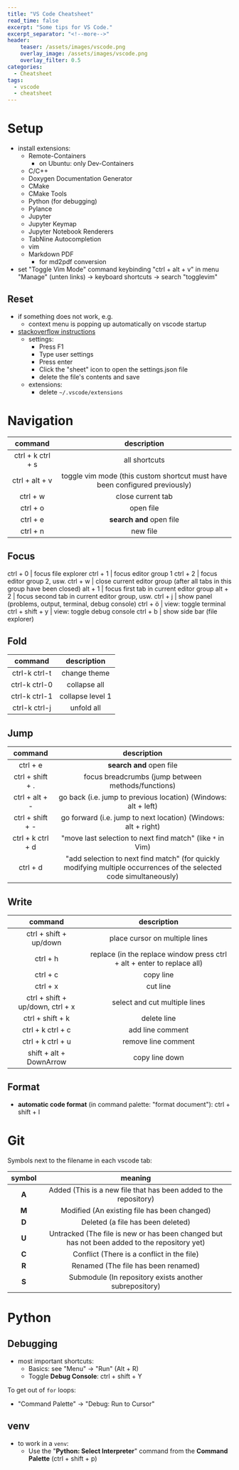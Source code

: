 ```yaml
---
title: "VS Code Cheatsheet"
read_time: false
excerpt: "Some tips for VS Code."
excerpt_separator: "<!--more-->"
header:
    teaser: /assets/images/vscode.png
    overlay_image: /assets/images/vscode.png
    overlay_filter: 0.5 
categories:
  - Cheatsheet
tags:
  - vscode
  - cheatsheet
---
```


# Setup

- install extensions: 
    - Remote-Containers
        - on Ubuntu: only Dev-Containers
    - C/C++
    - Doxygen Documentation Generator
    - CMake
    - CMake Tools
    - Python (for debugging)
    - Pylance
    - Jupyter
    - Jupyter Keymap
    - Jupyter Notebook Renderers
    - TabNine Autocompletion
    - vim
    - Markdown PDF
        - for md2pdf conversion
- set "Toggle Vim Mode" command keybinding "ctrl + alt + v" in menu "Manage" (unten links) -> keyboard shortcuts -> search "togglevim" 

## Reset

- if something does not work, e.g.
    - context menu is popping up automatically on vscode startup
- [stackoverflow instructions](https://stackoverflow.com/a/36109176)
    - settings:
        - Press F1
        - Type user settings
        - Press enter
        - Click the "sheet" icon to open the settings.json file
        - delete the file's contents and save
    - extensions:
        - delete `~/.vscode/extensions`

# Navigation

| command | description |
| :---: | :---: |
ctrl + k ctrl + s | all shortcuts
ctrl + alt + v | toggle vim mode (this custom shortcut must have been configured previously) 
ctrl + w | close current tab
ctrl + o | open file
ctrl + e | **search and** open file
ctrl + n | new file

## Focus

ctrl + 0 | focus file explorer
ctrl + 1 | focus editor group 1
ctrl + 2 | focus editor group 2, usw.
ctrl + w | close current editor group (after all tabs in this group have been closed)
alt + 1 | focus first tab in current editor group
alt + 2 | focus second tab in current editor group, usw.
ctrl + j | show panel (problems, output, terminal, debug console)
ctrl + ö | view: toggle terminal
ctrl + shift + y | view: toggle debug console
ctrl + b | show side bar (file explorer)

## Fold

| command | description |
| :---: | :---: |
ctrl-k ctrl-t | change theme
ctrl-k ctrl-0 | collapse all
ctrl-k ctrl-1 | collapse level 1
ctrl-k ctrl-j | unfold all

## Jump

| command | description |
| :---: | :---: |
ctrl + e | **search and** open file
ctrl + shift + . | focus breadcrumbs (jump between methods/functions)
ctrl + alt + - | go back (i.e. jump to previous location) (Windows: alt + left)
ctrl + shift + - | go forward (i.e. jump to next location) (Windows: alt + right)
ctrl + k ctrl + d | "move last selection to next find match" (like `*` in Vim)
ctrl + d | "add selection to next find match" (for quickly modifying multiple occurrences of the selected code simultaneously)

## Write

| command | description |
| :---: | :---: |
ctrl + shift + up/down | place cursor on multiple lines
ctrl + h | replace (in the replace window press ctrl + alt + enter to replace all)
ctrl + c | copy line
ctrl + x | cut line
ctrl + shift + up/down, ctrl + x | select and cut multiple lines
ctrl + shift + k | delete line
ctrl + k ctrl + c | add line comment
ctrl + k ctrl + u | remove line comment
shift + alt + DownArrow | copy line down

## Format

- **automatic code format** (in command palette: "format document"): ctrl + shift + I

# Git

Symbols next to the filename in each vscode tab:

| symbol | meaning |
| :---: | :---: |
**A** | Added (This is a new file that has been added to the repository)
**M** | Modified (An existing file has been changed)
**D** | Deleted (a file has been deleted)
**U** | Untracked (The file is new or has been changed but has not been added to the repository yet)
**C** | Conflict (There is a conflict in the file)
**R** | Renamed (The file has been renamed)
**S** | Submodule (In repository exists another subrepository)

# Python

## Debugging

- most important shortcuts: 
    - Basics: see "Menu" &rarr; "Run" (Alt + R)
    - Toggle **Debug Console**: ctrl + shift + Y

To get out of `for` loops:
- "Command Palette" &rarr; "Debug: Run to Cursor"

## venv

- to work in a `venv`:
    - Use the "**Python: Select Interpreter**" command from the **Command Palette** (ctrl + shift + p)
